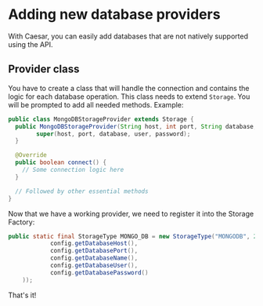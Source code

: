 # Adding new database providers

With Caesar, you can easily add databases that are not natively supported using the API.

## Provider class
You have to create a class that will handle the connection and contains the logic for each database operation.
This class needs to extend `Storage`. You will be prompted to add all needed methods.
Example:
```java
public class MongoDBStorageProvider extends Storage {
  public MongoDBStorageProvider(String host, int port, String database, String user, String password) {
        super(host, port, database, user, password);
  }

  @Override
  public boolean connect() {
    // Some connection logic here
  }

  // Followed by other essential methods
}
```

Now that we have a working provider, we need to register it into the Storage Factory:
```java
public static final StorageType MONGO_DB = new StorageType("MONGODB", 27017, config -> new MongoDBStorageProvider(
            config.getDatabaseHost(),
            config.getDatabasePort(),
            config.getDatabaseName(),
            config.getDatabaseUser(),
            config.getDatabasePassword()
    ));
```

That's it!